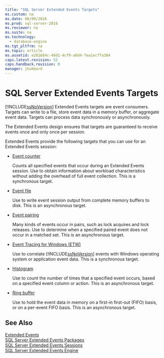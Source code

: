 ```yaml
---
title: "SQL Server Extended Events Targets"
ms.custom: na
ms.date: 08/09/2016
ms.prod: sql-server-2016
ms.reviewer: na
ms.suite: na
ms.technology: 
  - database-engine
ms.tgt_pltfrm: na
ms.topic: article
ms.assetid: e281684c-40d1-4cf9-a0d4-7ea1ecffa384
caps.latest.revision: 52
caps.handback.revision: 0
manager: jhubbard
---
```

# SQL Server Extended Events Targets
[!INCLUDE[ssNoVersion](../../Topics/TopicNameContainA/tokens/ssNoVersion_md.md)] Extended Events targets are event consumers. Targets can write to a file, store event data in a memory buffer, or aggregate event data. Targets can process data synchronously or asynchronously.  
  
 The Extended Events design ensures that targets are guaranteed to receive events once and only once per session.  
  
 Extended Events provide the following targets that you can use for an Extended Events session:  
  
-   [Event counter](../../Topics/TopicNameNotContainA/Event-Counter-Target.md)  
  
     Counts all specified events that occur during an Extended Events session. Use to obtain information about workload characteristics without adding the overhead of full event collection. This is a synchronous target.  
  
-   [Event file](../../Topics/TopicNameNotContainA/Event-File-Target.md)  
  
     Use to write event session output from complete memory buffers to disk. This is an asynchronous target.  
  
-   [Event pairing](../../Topics/TopicNameNotContainA/Event-Pairing-Target.md)  
  
     Many kinds of events occur in pairs, such as lock acquires and lock releases. Use to determine when a specified paired event does not occur in a matched set. This is an asynchronous target.  
  
-   [Event Tracing for Windows (ETW)](../../Topics/TopicNameNotContainA/Event-Tracing-for-Windows-Target.md)  
  
     Use to correlate [!INCLUDE[ssNoVersion](../../Topics/TopicNameContainA/tokens/ssNoVersion_md.md)] events with Windows operating system or application event data. This is a synchronous target.  
  
-   [Histogram](../../Topics/TopicNameNotContainA/Histogram-Target.md)  
  
     Use to count the number of times that a specified event occurs, based on a specified event column or action. This is an asynchronous target.  
  
-   [Ring buffer](../../Topics/TopicNameNotContainA/Ring-Buffer-Target.md)  
  
     Use to hold the event data in memory on a first-in first-out (FIFO) basis, or on a per-event FIFO basis. This is an asynchronous target.  
  
## See Also  
 [Extended Events](../../Topics/TopicNameNotContainA/Extended-Events.md)   
 [SQL Server Extended Events Packages](../../Topics/TopicNameNotContainA/SQL-Server-Extended-Events-Packages.md)   
 [SQL Server Extended Events Sessions](../../Topics/TopicNameNotContainA/SQL-Server-Extended-Events-Sessions.md)   
 [SQL Server Extended Events Engine](../../Topics/TopicNameNotContainA/SQL-Server-Extended-Events-Engine.md)